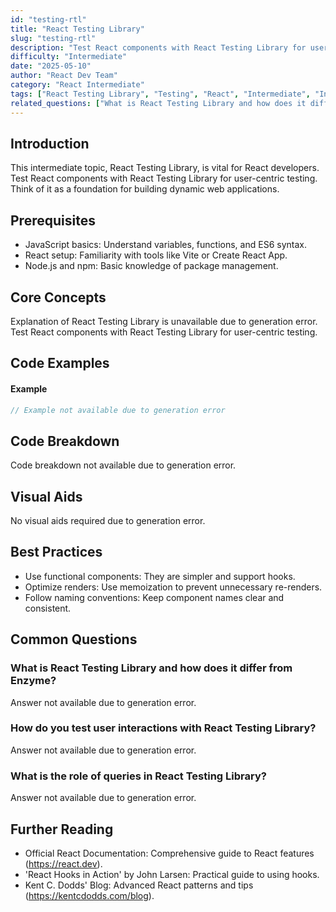 ```yaml
---
id: "testing-rtl"
title: "React Testing Library"
slug: "testing-rtl"
description: "Test React components with React Testing Library for user-centric testing."
difficulty: "Intermediate"
date: "2025-05-10"
author: "React Dev Team"
category: "React Intermediate"
tags: ["React Testing Library", "Testing", "React", "Intermediate", "Interview"]
related_questions: ["What is React Testing Library and how does it differ from Enzyme?", "How do you test user interactions with React Testing Library?", "What is the role of queries in React Testing Library?"]
---
```


## Introduction

This intermediate topic, React Testing Library, is vital for React developers. Test React components with React Testing Library for user-centric testing. Think of it as a foundation for building dynamic web applications.

## Prerequisites

- JavaScript basics: Understand variables, functions, and ES6 syntax.
- React setup: Familiarity with tools like Vite or Create React App.
- Node.js and npm: Basic knowledge of package management.

## Core Concepts

Explanation of React Testing Library is unavailable due to generation error. Test React components with React Testing Library for user-centric testing.

## Code Examples

#### Example
```jsx
// Example not available due to generation error
```

## Code Breakdown

Code breakdown not available due to generation error.

## Visual Aids

No visual aids required due to generation error.

## Best Practices

- Use functional components: They are simpler and support hooks.
- Optimize renders: Use memoization to prevent unnecessary re-renders.
- Follow naming conventions: Keep component names clear and consistent.

## Common Questions

### What is React Testing Library and how does it differ from Enzyme?

Answer not available due to generation error.

### How do you test user interactions with React Testing Library?

Answer not available due to generation error.

### What is the role of queries in React Testing Library?

Answer not available due to generation error.

## Further Reading

- Official React Documentation: Comprehensive guide to React features (https://react.dev).
- 'React Hooks in Action' by John Larsen: Practical guide to using hooks.
- Kent C. Dodds' Blog: Advanced React patterns and tips (https://kentcdodds.com/blog).
